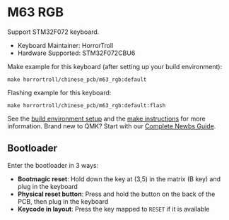 # M63 RGB

Support STM32F072 keyboard.

* Keyboard Maintainer: HorrorTroll
* Hardware Supported: STM32F072CBU6

Make example for this keyboard (after setting up your build environment):

    make horrortroll/chinese_pcb/m63_rgb:default

Flashing example for this keyboard:

    make horrortroll/chinese_pcb/m63_rgb:default:flash

See the [build environment setup](https://docs.qmk.fm/#/getting_started_build_tools) and the [make instructions](https://docs.qmk.fm/#/getting_started_make_guide) for more information. Brand new to QMK? Start with our [Complete Newbs Guide](https://docs.qmk.fm/#/newbs).

## Bootloader
Enter the bootloader in 3 ways:

* **Bootmagic reset**: Hold down the key at (3,5) in the matrix (B key) and plug in the keyboard
* **Physical reset button**: Press and hold the button on the back of the PCB, then plug in the keyboard
* **Keycode in layout**: Press the key mapped to `RESET` if it is available
